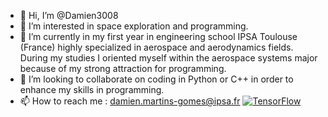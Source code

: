 - 👋 Hi, I’m @Damien3008
- 👀 I’m interested in space exploration and programming.
- 🌱 I’m currently in my first year in engineering school IPSA Toulouse (France) highly specialized in aerospace and aerodynamics fields. During my studies I oriented myself within the aerospace systems major because of my strong attraction for programming.
- 💞️ I’m looking to collaborate on coding in Python or C++ in order to enhance my skills in programming.
- 📫 How to reach me : damien.martins-gomes@ipsa.fr
[![TensorFlow](https://img.shields.io/badge/-TensorFlow-FF6F00?style=for-the-badge&logo=TensorFlow&logoColor=white)](https://www.tensorflow.org/)

<!---
Damien3008/Damien3008 is a ✨ special ✨ repository because its `README.md` (this file) appears on your GitHub profile.
You can click the Preview link to take a look at your changes.
--->
